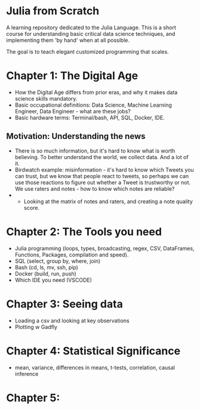 # Julia from Scratch
A learning repository dedicated to the Julia Language. This is a short course for understanding basic critical data science techniques, and implementing them 'by hand' when at all possible. 

The goal is to teach elegant customized programming that scales. 

# Chapter 1: The Digital Age 
- How the Digital Age differs from prior eras, and why it makes data science skills mandatory. 
- Basic occupational definitions: Data Science, Machine Learning Engineer, Data Engineer - what are these jobs? 
- Basic hardware terms: Terminal/bash, API, SQL, Docker, IDE. 

## Motivation: Understanding the news
- There is so much information, but it's hard to know what is worth believing. To better understand the world, we collect data. And a lot of it. 
- Birdwatch example: misinformation - it's hard to know which Tweets you can trust, but we know that people react to tweets, so perhaps we can use those reactions to figure out whether a Tweet is trustworthy or not. We use raters and notes - how to know which notes are reliable? 
- - Looking at the matrix of notes and raters, and creating a note quality score. 

# Chapter 2: The Tools you need
- Julia programming (loops, types, broadcasting, regex, CSV, DataFrames, Functions, Packages, compilation and speed). 
- SQL (select, group by, where, join)
- Bash (cd, ls, mv, ssh, pip)
- Docker (build, run, push)
- Which IDE you need (VSCODE)

# Chapter 3: Seeing data 
- Loading a csv and looking at key observations
- Plotting w Gadfly

# Chapter 4: Statistical Significance 
- mean, variance, differences in means, t-tests, correlation, causal inference

# Chapter 5: 



